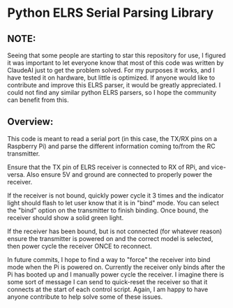 # Python ELRS Serial Parsing Library

## NOTE:
Seeing that some people are starting to star this repository for use, I figured it was important to let everyone know that most of this code was written by ClaudeAI just to get the problem solved. For my purposes it works, and I have tested it on hardware, but little is optimized. If anyone would like to contribute and improve this ELRS parser, it would be greatly appreciated. I could not find any similar python ELRS parsers, so I hope the community can benefit from this.

## Overview:
This code is meant to read a serial port (in this case, the TX/RX pins on a Raspberry Pi) and parse the different information coming to/from the RC transmitter.

Ensure that the TX pin of ELRS receiver is connected to RX of RPi, and vice-versa. Also ensure 5V and ground are connected to properly power the receiver.

If the receiver is not bound, quickly power cycle it 3 times and the indicator light should flash to let user know that it is in "bind" mode. You can select the "bind" option on the transmitter to finish binding. Once bound, the receiver should show a solid green light. 

If the receiver has been bound, but is not connected (for whatever reason) ensure the transmitter is powered on and the correct model is selected, then power cycle the receiver ONCE to reconnect.

In future commits, I hope to find a way to "force" the receiver into bind mode when the Pi is powered on. Currently the receiver only binds after the Pi has booted up and I manually power cycle the receiver. I imagine there is some sort of message I can send to quick-reset the receiver so that it connects at the start of each control script. Again, I am happy to have anyone contribute to help solve some of these issues.
